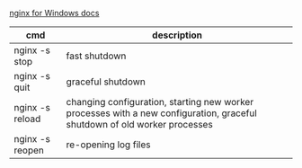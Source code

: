 [nginx for Windows docs](http://nginx.org/en/docs/windows.html)

| cmd             | description                                                                                                               |
| --------------- | ------------------------------------------------------------------------------------------------------------------------- |
| nginx -s stop   | fast shutdown                                                                                                             |
| nginx -s quit   | graceful shutdown                                                                                                         |
| nginx -s reload | changing configuration, starting new worker processes with a new configuration, graceful shutdown of old worker processes |
| nginx -s reopen | re-opening log files                                                                                                      |
